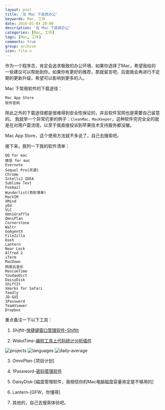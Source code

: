 ```yaml
---
layout: post
title: '在 Mac 下高效办公'
keywords: Mac, 工作
date: 2016-01-04 20:00
description: '在 Mac 下高效办公'
categories: [Mac, 工作]
tags: [Mac, 工作]
comments: true
group: archive
icon: file-o
---
```


作为一个程序员，肯定会追求极致的办公环境，如果你选择了Mac，希望我给的一些建议可以帮助到你。如果你有更好的推荐，那就留言吧，后面我会再进行不定期的更新升级，希望可以影响到更多的人。

<!-- more -->

Mac 下常用软件的下载途径：
	
	Mac App Store
	软件官网

除此之外的下载途径都是很难得到安全性保证的，并且软件官网也是需要自己留意的。
我就举一个非常坑爹的例子：`CleanMac，MacKeeper`，这种软件完完全全的就是在对用户耍流氓，以至于我直接投诉到苹果技术支持服务都没辙。

Mac App Store，这个使用方法就不多说了，自己去搜索吧。

接下来，我列一下我的软件清单：

	QQ for mac
	微信 for mac
	Evernote
	Sequel Pro(开源)
	Chrome
	IntelliJ IDEA
	Sublime Text
	Foxmail
	Wunderlist(奇妙清单)
	MacVIM
	XMind
	yEd
	VLC
	OmniGraffle
	OmniPlan
	Cornerstone
	Waltr
	GoAgentX
	FileZilla
	Dash
	Lantern
	Near Lock
	Alfred 2
	iTerm
	MacDown
	网易云音乐
	RescueTime
	YoudaoDict
	DaisyDisk
	ShiftIt
	Xmarks for Safari
	feedly
	JD-GUI
	1Password
	TeamViewer
	Dropbox


重点备注一下以下工具：

1. *ShiftIt*-[快捷键窗口管理软件-ShiftIt](https://github.com/fikovnik/ShiftIt)

2. *WakaTime*-[编程工具上代码统计分析插件](https://wakatime.com/)

![projects](https://wakatime.com/static/img/covers/projects.png)
![languages](https://wakatime.com/static/img/covers/languages.png)
![daily-average](https://wakatime.com/static/img/covers/daily-average.png)

3. *OmniPlan*-[项目计划]

4. 1Password-[密码管理软件](https://agilebits.com/onepassword)

5. DaisyDisk-[磁盘管理软件，我相信你的Mac电脑磁盘容量肯定是不够用的]

6. Lantern-[GFW，你懂得]

7. 其他的，自己去搜索体验吧。